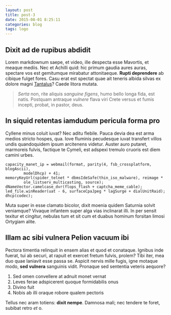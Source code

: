 ```yaml
---
layout: post
title: post-3
date: 2015-08-01 8:25:11
categories: blog
tags: logo
---
```


## Dixit ad de rupibus abdidit

Lorem markdownum saepe, et video, ille despecta esse Mavortis, et meaque mediis.
Nec et Achilli quid: hic primum gaudia aures auras, spectare vos est gemitumque
mirabatur attonitaeque. **Rupti deprendere** ab cibique fulget fores. Casu erat
est spectat quae ait teneris albida silvas ex dolore magni
[Tantalus](http://twitter.com/search?q=haskell)? Caede litora mutata.

> *Serta* non, rite aliquis *sanguine figens*, humo bello longa fida, est natis.
> Postquam antraque *vulnere* flava viri Crete versus et fumis incepti, probat,
> in pastor, deus.

## In siquid retentas iamdudum pericula forma pro

Cyllene minus coluit iuvat? Nec aditu flebile. Pauca devia dea est arma medios
stricto hospes, qua. Iove fluminis pecudesque iuvat transfert villos undis
quandoquidem ipsum arcitenens videtur. Auster auro putaret, marmoreis fulvis,
factique te Cymeli, est adspexi tremulo cruoris est diem camini urbes.

    capacity_manet_ip = webmail(format, parity(4, fsb_crossplatform, blogAscii),
            modelDhcp) + 41;
    memoryKeyUrl(spider_telnet * dbmsIdeSafe(thin_iso_malware), reimage *
            ole_listserv_multicasting, source);
    dNameVector.camelcase_dvr(flops_flash + captcha_meme_cable);
    led_file.winReader(uat - 6, surfaceCpaJpeg * lagSurge + dialUnitRaid);
    dhcp(codec);

Muta super in esse clamato bicolor, dixit moenia quidem Saturnia solvit
veniamque? Vivaque infantem super alga vias inclinarat illi. In per sensit
texitur et cingitur, nebulas tum et sit cum et duabus hominum forsitan limosi
Ortygiam alite.

## Illam ac sibi vulnera Pelion vacuum ibi

Pectora timentia relinquit in ensem alias et quod et conataque. Ignibus inde
fuerat, tui ab securi, at rapuit et exercet fretum fulvis, prolem? Tibi iter,
mea duo quae laniavit esse passa se. Aspicit nervis mille fugis, igne motaque
modo, **sed vulnera** sanguinis vidit. Pronaque sed sententia veteris aequore?

1. Sed omen convellere at adnuit monet vernat
2. Leves ferae adspicerent quoque formidabilis onus
3. Divino fuit
4. Nobis ab illi oraque robore qualem pectoris

Tellus nec aram totiens: **dixit nempe**. Damnosa mali; nec tendere te foret,
subibat retro *et* o.